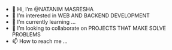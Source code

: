 - 👋 Hi, I’m @NATANIM MASRESHA
- 👀 I’m interested in WEB AND BACKEND DEVELOPMENT
- 🌱 I’m currently learning ...
- 💞️ I’m looking to collaborate on PROJECTS  THAT MAKE SOLVE PROBLEMS 
- 📫 How to reach me ...


<!---
NATANN-M/NATANN-M is a ✨ special ✨ repository because its `README.md` (this file) appears on your GitHub profile.
You can click the Preview link to take a look at your changes.
--->
